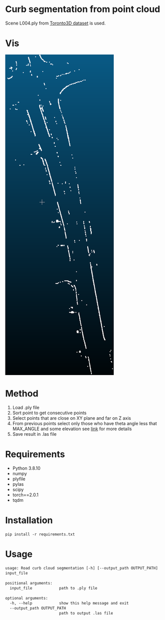 # Curb segmentation from point cloud
Scene L004.ply from [Toronto3D dataset](https://github.com/WeikaiTan/Toronto-3D) is used.

# Vis
![](utils/l4.png) 

# Method
1. Load .ply file
2. Sort point to get consecutive points
3. Select points that are close on XY plane and far on Z axis
4. From previous points select only those who have theta angle less that MAX_ANGLE and some elevation
   see [link](https://www.ri.cmu.edu/app/uploads/2019/06/FINAL-VERSION-TITS2018.pdf) for more details
5. Save result in .las file

# Requirements
- Python 3.8.10
- numpy
- plyfile
- pylas
- scipy
- torch==2.0.1
- tqdm

# Installation

    pip install -r requirements.txt

# Usage
```
usage: Road curb cloud segmentation [-h] [--output_path OUTPUT_PATH] input_file

positional arguments:
  input_file            path to .ply file

optional arguments:
  -h, --help            show this help message and exit
  --output_path OUTPUT_PATH
                        path to output .las file

```
